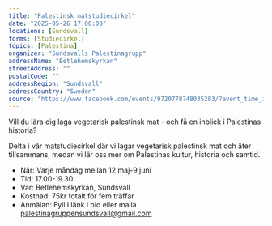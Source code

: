 ```yaml
---
title: "Palestinsk matstudiecirkel"
date: "2025-05-26 17:00:00"
locations: [Sundsvall]
forms: [Studiecirkel]
topics: [Palestina]
organizer: "Sundsvalls Palestinagrupp"
addressName: "Betlehemskyrkan"
streetAddress: ""
postalCode: ""
addressRegion: "Sundsvall"
addressCountry: "Sweden"
source: "https://www.facebook.com/events/9720778748035283/?event_time_id=9720778754701949"
---
```

Vill du lära dig laga vegetarisk palestinsk mat - och få en inblick i Palestinas historia?

Delta i vår matstudiecirkel där vi lagar vegetarisk palestinsk mat och äter tillsammans, medan vi lär oss mer om Palestinas kultur, historia och samtid.

- När: Varje måndag mellan 12 maj-9 juni
- Tid: 17.00-19.30
- Var: Betlehemskyrkan, Sundsvall
- Kostnad: 75kr totalt för fem träffar
- Anmälan: Fyll i länk i bio eller maila palestinagruppensundsvall@gmail.com